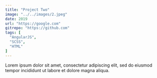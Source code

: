 ```yaml
---
title: "Project Two"
image: "../../images/2.jpeg"
date: 2019
url: "https://google.com"
gitrepo: "https://github.com"
tags: [
  "AngularJS",
  "SCSS",
  "HTML"
]
---
```


Lorem ipsum dolor sit amet, consectetur adipiscing elit, sed do eiusmod tempor incididunt ut labore et dolore magna aliqua.
